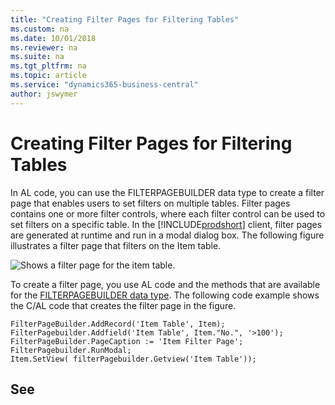 ```yaml
---
title: "Creating Filter Pages for Filtering Tables"
ms.custom: na
ms.date: 10/01/2018
ms.reviewer: na
ms.suite: na
ms.tgt_pltfrm: na
ms.topic: article
ms.service: "dynamics365-business-central"
author: jswymer
---
```

# Creating Filter Pages for Filtering Tables

In AL code, you can use the FILTERPAGEBUILDER data type to create a filter page that enables users to set filters on multiple tables. Filter pages contains one or more filter controls, where each filter control can be used to set filters on a specific table. In the [!INCLUDE[prodshort](includes/prodshort.md)] client, filter pages are generated at runtime and run in a modal dialog box. The following figure illustrates a filter page that filters on the Item table.  
  
 ![Shows a filter page for the item table.](media/NAV_FilterPage.png "NAV\_FilterPage")  
  
To create a filter page, you use AL code and the methods that are available for the [FILTERPAGEBUILDER data type](methods-auto/filterpagebuilder/filterpagebuilder-data-type). The following code example shows the C/AL code that creates the filter page in the figure.  
  
```  
FilterPageBuilder.AddRecord('Item Table', Item);  
FilterPagebuilder.Addfield('Item Table', Item."No.", '>100');  
FilterPageBuilder.PageCaption := 'Item Filter Page';  
FilterPagebuilder.RunModal;  
Item.SetView( filterPagebuilder.Getview('Item Table'));  
```  


<!--  
## FILTERPAGEBUILER Data Type Functions  
 The following table describes the C/AL functions of the FILTERPAGEBUILER data type.  
  
|Function|[!INCLUDE[bp_tabledescription](includes/bp_tabledescription_md.md)]|  
|--------------|---------------------------------------|  
|[ADDTABLE Function](ADDTABLE-Function.md)|Adds a filter control for a table to a filter page.|  
|[ADDRECORD Function](ADDRECORD-Function.md)|Adds a filter control for a table to a filter page as specified by a record data type variable.|  
|[ADDRECORDREF Function](ADDRECORDREF-Function.md)|Adds filter control for a table to a filter page as specified by a recordref variable.|  
|[ADDFIELD Function](ADDFIELD-Function.md)|Adds a table field to the filter control for a table on filter page.|  
|[ADDFIELDNO Function](ADDFIELDNO-Function.md)|Adds a table field to the filter control for a table as specified by the field number.|  
|[GETVIEW function \(FilterPageBuilder\)](GETVIEW-function--FilterPageBuilder-.md)|Gets the filter view \(which defines the sort order, key, and filters\) for the record in the specified filter control of a filter page.|  
|[SETVIEW Function](SETVIEW-Function.md)|Sets the current filter view, which defines the sort order, key, and filters, for a record in a filter control on a filter page.|  
|[RUNMODAL Function \(FilterPageBuilder\)](RUNMODAL-Function--FilterPageBuilder-.md)|Builds and runs the filter page.|  
|[COUNT Function \(FilterPageBuilder\)](COUNT-Function--FilterPageBuilder-.md)|Gets the number of filter controls that are specified in the FilterPageBuilder object instance.|  
|[NAME Function \(FilterPageBuilder\)](NAME-Function--FilterPageBuilder-.md)|Gets the name of a table filter control that is included on a filter page based on an index number that is assigned to the filter control.|
-->

## See